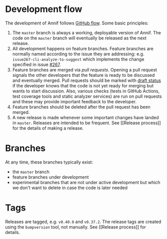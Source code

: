 # Development flow

The development of Annif follows [GitHub flow](https://guides.github.com/introduction/flow/). Some basic principles:

1. The `master` branch is always a working, deployable version of Annif.  The code on the `master` branch will eventually be released as the next release.
2. All development happens on feature branches. Feature branches are normally named according to the issue they are addressing: e.g. `issue267-cli-analyze-to-suggest` which implements the change specified in issue [#267](https://github.com/NatLibFi/Annif/issues/267).
3. Feature branches are merged via *pull requests*. Opening a pull request signals the other developers that the feature is ready to be discussed and eventually merged. Pull requests should be marked with [draft status](https://github.blog/2019-02-14-introducing-draft-pull-requests/) if the developer knows that the code is not yet ready for merging but wants to start discussion. Also, various checks (tests in GitHub Actions, test coverage tools and static analyzer services) are run on pull requests and these may provide important feedback to the developer.
4. Feature branches should be deleted after the pull request has been merged.
5. A new release is made whenever some important changes have landed in `master`. Releases are intended to be frequent. See [[Release process]] for the details of making a release.

# Branches

At any time, these branches typically exist:
* the `master` branch
* feature branches under development
* experimental branches that are not under active development but which we don't want to delete in case the code is later needed

# Tags

Releases are tagged, e.g. `v0.40.0` and `v0.37.2`. The release tags are created using the `bumpversion` tool, not manually. See [[Release process]] for details.